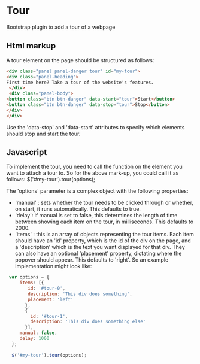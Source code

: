 Tour
====

Bootstrap plugin to add a tour of a webpage

## Html markup

A tour element on the page should be structured as follows:
```html
<div class="panel panel-danger tour" id="my-tour">
<div class="panel-heading">
First time here? Take a tour of the website's features.
 </div>
 <div class="panel-body">
<button class="btn btn-danger" data-start="tour">Start</button>
<button class="btn btn-danger" data-stop="tour">Stop</button>
</div>
</div>
```
Use the 'data-stop' and 'data-start' attributes to specify which elements should stop and start the tour. 

## Javascript

To implement the tour, you need to call the function on the element you want to attach a tour to. So for the above mark-up, you could call it as follows:
$('#my-tour').tour(options);

The 'options' parameter is a complex object with the following properties:
+ 'manual' : sets whether the tour needs to be clicked through or whether, on start, it runs automatically. This defaults to true.
+ 'delay': if manual is set to false, this determines the length of time between showing each item on the tour, in milliseconds. This defaults to 2000.
+ 'items' : this is an array of objects representing the tour items. Each item should have an 'id' property, which is the id of the div on the page, and a 'description' which is the text you want displayed for that div. They can also have an optional 'placement' property, dictating where the popover should appear. This defaults to 'right'.
So an example implementation might look like:

```javascript
 var options = {
     items: [{
        id: '#tour-0',
        description: 'This div does something',
        placement: 'left'
       },
       {
         id: '#tour-1',
         description: 'This div does something else'
       }],
     manual: false,
     delay: 1000
  };
 
  $('#my-tour').tour(options);
```

